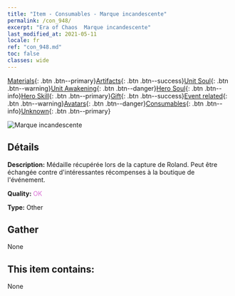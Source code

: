 ```yaml
---
title: "Item - Consumables - Marque incandescente"
permalink: /con_948/
excerpt: "Era of Chaos  Marque incandescente"
last_modified_at: 2021-05-11
locale: fr
ref: "con_948.md"
toc: false
classes: wide
---
```

 [Materials](/ItemsFR/){: .btn .btn--primary}[Artifacts](/ItemsFR/Artifacts/){: .btn .btn--success}[Unit Soul](/ItemsFR/UnitSoul/){: .btn .btn--warning}[Unit Awakening](/ItemsFR/UnitAwakening/){: .btn .btn--danger}[Hero Soul](/ItemsFR/HeroSoul/){: .btn .btn--info}[Hero Skill](/ItemsFR/HeroSkill/){: .btn .btn--primary}[Gift](/ItemsFR/Gift/){: .btn .btn--success}[Event related](/ItemsFR/Events/){: .btn .btn--warning}[Avatars](/ItemsFR/Avatars/){: .btn .btn--danger}[Consumables](/ItemsFR/Consumables/){: .btn .btn--info}[Unknown](/ItemsFR/Unknown/){: .btn .btn--primary}

 ![Marque incandescente](/images/t/i_40043.png)

## Détails
 **Description:** Médaille récupérée lors de la capture de Roland. Peut être échangée contre d'intéressantes récompenses à la boutique de l'événement.

 **Quality:** <span style="color: #DA70D6">OK</span>

 **Type:** Other

## Gather

  None

## This item contains:

  None


